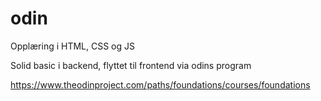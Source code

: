 # odin
Opplæring i HTML, CSS og JS

Solid basic i backend, flyttet til frontend via odins program

https://www.theodinproject.com/paths/foundations/courses/foundations
